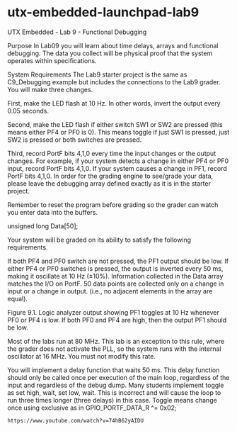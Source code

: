 # utx-embedded-launchpad-lab9
UTX Embedded - Lab 9 - Functional Debugging

Purpose
In Lab09 you will learn about time delays, arrays and functional debugging. The data you collect will be physical proof that the system operates within specifications.

System Requirements
The Lab9 starter project is the same as C9_Debugging example but includes the connections to the Lab9 grader. You will make three changes.

First, make the LED flash at 10 Hz. In other words, invert the output every 0.05 seconds.

Second, make the LED flash if either switch SW1 or SW2 are pressed (this means either PF4 or PF0 is 0).  This means toggle if just SW1 is pressed, just SW2 is pressed or both switches are pressed.

Third, record PortF bits 4,1,0 every time the input changes or the output changes. For example, if your system detects a change in either PF4 or PF0 input, record PortF bits 4,1,0. If your system causes a change in PF1, record PortF bits 4,1,0. In order for the grading engine to see/grade your data, please leave the debugging array defined exactly as it is in the starter project.

Remember to reset the program before grading so the grader can watch you enter data into the buffers.

unsigned long Data[50];

Your system will be graded on its ability to satisfy the following requirements.

If both PF4 and PF0 switch are not pressed, the PF1 output should be low.
If either PF4 or PF0 switches is pressed, the output is inverted every 50 ms, making it oscillate at 10 Hz (±10%).
Information collected in the Data array matches the I/O on PortF.
50 data points are collected only on a change in input or a change in output. (i.e., no adjacent elements in the array are equal).


Figure 9.1. Logic analyzer output showing PF1 toggles at 10 Hz whenever PF0 or PF4 is low. If both PF0 and PF4 are high, then the output PF1 should be low.

Most of the labs run at 80 MHz. This lab is an exception to this rule, where the grader does not activate the PLL, so the system runs with the internal oscillator at 16 MHz. You must not modify this rate.

You will implement a delay function that waits 50 ms. This delay function should only be called once per execution of the main loop, regardless of the input and regardless of the debug dump. Many students implement toggle as set high, wait, set low, wait. This is incorrect and will cause the loop to run three times longer (three delays) in this case. Toggle means change once using exclusive as in
    GPIO_PORTF_DATA_R ^= 0x02;
    
    https://www.youtube.com/watch?v=74hB62yAIDU
